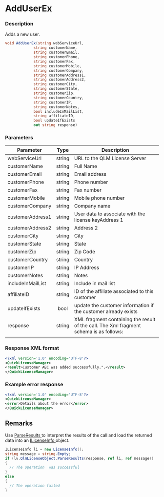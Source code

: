 # AddUserEx

### Description

Adds a new user.

```c#
void AddUserEx(string webServiceUrl, 
             string customerName, 
             string customerEmail, 
             string customerPhone, 
             string customerFax, 
             string customerMobile, 
             string customerCompany, 
             string customerAddress1, 
             string customerAddress2, 
             string customerCity, 
             string customerState, 
             string customerZip, 
             string customerCountry, 
             string customerIP, 
             string customerNotes, 
             bool includeInMailList, 
             string affiliateID,
             bool updateIfExists 
             out string response)


```

### Parameters

| Parameter         |  Type  | Description                                                                            |
| ----------------- | :----: | -------------------------------------------------------------------------------------- |
| webServiceUrl     | string | URL to the QLM License Server                                                          |
| customerName      | string | Full Name                                                                              |
| customerEmail     | string | Email address                                                                          |
| customerPhone     | string | Phone number                                                                           |
| customerFax       | string | Fax number                                                                             |
| customerMobile    | string | Mobile phone number                                                                    |
| customerCompany   | string | Company name                                                                           |
| customerAddress1  | string | User data to associate with the license keyAddress 1                                   |
| customerAddress2  | string | Address 2                                                                              |
| customerCity      | string | City                                                                                   |
| customerState     | string | State                                                                                  |
| customerZip       | string | Zip Code                                                                               |
| customerCountry   | string | Country                                                                                |
| customerIP        | string | IP Address                                                                             |
| customerNotes     | string | Notes                                                                                  |
| includeInMailList | string | Include in mail list                                                                   |
| affiliateID       | string | ID of the affiliate associated to this customer                                        |
| updateIfExists    |  bool  | update the customer information if the customer already exists                         |
| response          | string | XML fragment containing the result of the call. The Xml fragment schema is as follows: |
|                   |        |                                                                                        |

### Response XML format

```xml
<?xml version='1.0' encoding='UTF-8'?>
<QuickLicenseManager>
<result>Customer ABC was added successfully.".</result>
</QuickLicenseManager>
```

### Example error response

```xml
<?xml version='1.0' encoding='UTF-8'?>
<QuickLicenseManager>
<error>Details about the error</error>
</QuickLicenseManager>
```

## Remarks

Use [ParseResults ](https://soraco.readme.io/reference/parseresults)to interpret the results of the call and load the returned data into an [ILicenseInfo ](https://soraco.readme.io/reference/ilicenseinfo)object.

```c#
ILicenseInfo li = new LicenseInfo();
string message = string.Empty;
if (lv.QlmLicenseObject.ParseResults(response, ref li, ref message))
{
  // The operation  was successful	
}
else
{
  // The operation failed
}
```

